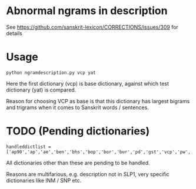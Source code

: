 # Abnormal ngrams in description

See https://github.com/sanskrit-lexicon/CORRECTIONS/issues/309 for details

# Usage

`python ngramdescription.py vcp yat`

Here the first dictionary (vcp) is base dictionary, against which test dictionary (yat) is compared.

Reason for choosing VCP as base is that this dictionary has largest bigrams and trigrams when it comes to Sanskrit words / sentences.

# TODO (Pending dictionaries)

	handleddictlist = ['ap90','ap','ae','ben','bhs','bop','bor','bur','pd','gst','vcp','pw','pwg','mw72','mwe','shs','yat','wil','skd']

All dictionaries other than these are pending to be handled.

Reasons are multifarious, e.g. description not in SLP1, very specific dictionaries like INM / SNP etc.
